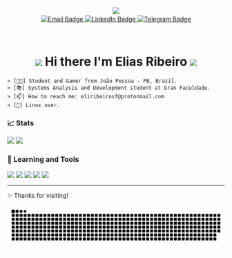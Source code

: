 <div id="header" align="center">
  <img src="https://media.giphy.com/media/fkZukR450RQ1qnGaq9/giphy.gif" width="150"/>
  <br/>
  <div id="badges">
    <a href="mailto:eliribeirosf@protonmail.com">
      <img src="https://img.shields.io/badge/Email-flat?logo=ProtonMail&style=for-the-badge&logoColor=a277ff&labelColor=15141b&color=000&logoWidth=30" alt="Email Badge"/>
    </a>
    <a href="https://www.linkedin.com/in/eliribeirosf/">
      <img src="https://img.shields.io/badge/LinkedIn-flat?logo=LinkedIn&style=for-the-badge&logoColor=a277ff&labelColor=15141b&color=000&logoWidth=30" alt="LinkedIn Badge"/>
    </a>
    <a href="https://t.me/eliribeirosf">
      <img src="https://img.shields.io/badge/Telegram-flat?logo=Telegram&style=for-the-badge&logoColor=a277ff&labelColor=15141b&color=000&logoWidth=30" alt="Telegram Badge"/>
    </a>
  </div>
  <br/>
  <img src="https://komarev.com/ghpvc/?username=eliribeirosf&color=a277ff&style=flat-square" alt=""/>
  <br/>
  <h1>
    <img src="https://media.giphy.com/media/hvRJCLFzcasrR4ia7z/giphy.gif" width="30px"/>
    Hi there I'm Elias Ribeiro
    <img src="https://media.giphy.com/media/hvRJCLFzcasrR4ia7z/giphy.gif" width="30px"/>
  </h1>
</div>

```
> [👨‍💻] Student and Gamer from João Pessoa - PB, Brazil.
> [📚] Systems Analysis and Development student at Gran Faculdade.
> [📫] How to reach me: eliribeirosf@protonmail.com
> [🐧] Linux user.
```

### 📈 Stats

<p align='center'>
  <div>
    <img height="155em" src="https://github-readme-stats-eliribeirosf.vercel.app/api/?username=eliribeirosf&count_private=true&hide=contribs&show_icons=true&bg_color=15141b&title_color=a277ff&text_color=edecee&icon_color=ffca85&border_color=61ffca&hide_border=false" />
    <img height="155" src="https://github-readme-stats-eliribeirosf.vercel.app/api/top-langs/?username=eliribeirosf&count_private=true&bg_color=15141b&title_color=a277ff&text_color=edecee&icon_color=ffca85&border_color=61ffca&hide_border=false&layout=compact" />
  </div>
</p>

### 🚀 Learning and Tools

<div style="display: inline_block">
  <img src="https://img.shields.io/badge/HTML-flat?logo=HTML5&style=for-the-badge&logoColor=a277ff&labelColor=000&color=15141b&logoWidth=30" />
  <img src="https://img.shields.io/badge/CSS-flat?logo=CSS3&style=for-the-badge&logoColor=a277ff&labelColor=000&color=15141b&logoWidth=30" />
  <img src="https://img.shields.io/badge/JavaScript-flat?logo=JavaScript&style=for-the-badge&logoColor=a277ff&labelColor=000&color=15141b&logoWidth=30" />
  <img src="https://img.shields.io/badge/Code-flat?logo=visual-studio-code&style=for-the-badge&logoColor=a277ff&labelColor=000&color=15141b&logoWidth=30" />
  <img src="https://img.shields.io/badge/Linux-flat?logo=Linux&style=for-the-badge&logoColor=a277ff&labelColor=000&color=15141b&logoWidth=30" />
</div>

---

✨ Thanks for visiting!

![snake gif](https://github.com/eliribeirosf/eliribeirosf/blob/output/github-contribution-grid-snake-dark.svg)
